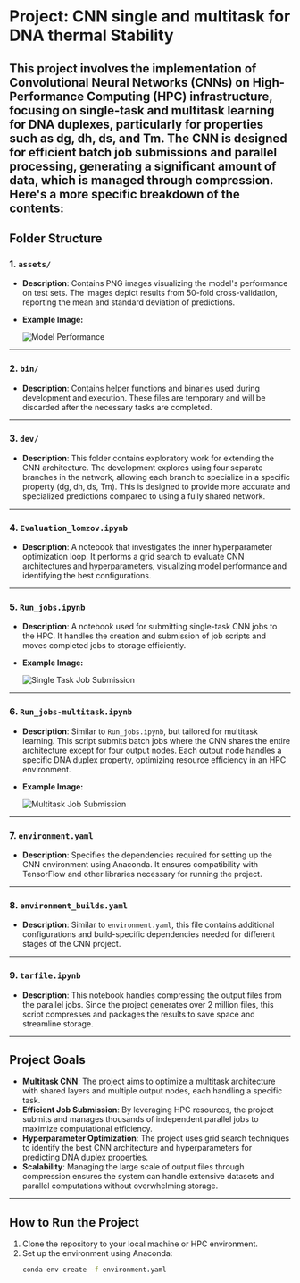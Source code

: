 # Project: CNN single and multitask for DNA thermal Stability

This project involves the implementation of Convolutional Neural Networks (CNNs) on High-Performance Computing (HPC) infrastructure, focusing on single-task and multitask learning for DNA duplexes, particularly for properties such as dg, dh, ds, and Tm. The CNN is designed for efficient batch job submissions and parallel processing, generating a significant amount of data, which is managed through compression. Here's a more specific breakdown of the contents:
---

## Folder Structure
### 1. `assets/`
- **Description**: Contains PNG images visualizing the model's performance on test sets. The images depict results from 50-fold cross-validation, reporting the mean and standard deviation of predictions.
- **Example Image:**

  ![Model Performance](assets/model_performance.png)

---

### 2. `bin/`
- **Description**: Contains helper functions and binaries used during development and execution. These files are temporary and will be discarded after the necessary tasks are completed.

---

### 3. `dev/`
- **Description**: This folder contains exploratory work for extending the CNN architecture. The development explores using four separate branches in the network, allowing each branch to specialize in a specific property (dg, dh, ds, Tm). This is designed to provide more accurate and specialized predictions compared to using a fully shared network.

---

### 4. `Evaluation_lomzov.ipynb`
- **Description**: A notebook that investigates the inner hyperparameter optimization loop. It performs a grid search to evaluate CNN architectures and hyperparameters, visualizing model performance and identifying the best configurations.

---

### 5. `Run_jobs.ipynb`
- **Description**: A notebook used for submitting single-task CNN jobs to the HPC. It handles the creation and submission of job scripts and moves completed jobs to storage efficiently.
- **Example Image:**

  ![Single Task Job Submission](assets/job_submission_single.png)

---

### 6. `Run_jobs-multitask.ipynb`
- **Description**: Similar to `Run_jobs.ipynb`, but tailored for multitask learning. This script submits batch jobs where the CNN shares the entire architecture except for four output nodes. Each output node handles a specific DNA duplex property, optimizing resource efficiency in an HPC environment.
- **Example Image:**

  ![Multitask Job Submission](assets/job_submission_multitask.png)

---

### 7. `environment.yaml`
- **Description**: Specifies the dependencies required for setting up the CNN environment using Anaconda. It ensures compatibility with TensorFlow and other libraries necessary for running the project.

---

### 8. `environment_builds.yaml`
- **Description**: Similar to `environment.yaml`, this file contains additional configurations and build-specific dependencies needed for different stages of the CNN project.

---

### 9. `tarfile.ipynb`
- **Description**: This notebook handles compressing the output files from the parallel jobs. Since the project generates over 2 million files, this script compresses and packages the results to save space and streamline storage.

---

## Project Goals

- **Multitask CNN**: The project aims to optimize a multitask architecture with shared layers and multiple output nodes, each handling a specific task.
- **Efficient Job Submission**: By leveraging HPC resources, the project submits and manages thousands of independent parallel jobs to maximize computational efficiency.
- **Hyperparameter Optimization**: The project uses grid search techniques to identify the best CNN architecture and hyperparameters for predicting DNA duplex properties.
- **Scalability**: Managing the large scale of output files through compression ensures the system can handle extensive datasets and parallel computations without overwhelming storage.

---

## How to Run the Project

1. Clone the repository to your local machine or HPC environment.
2. Set up the environment using Anaconda:
   ```bash
   conda env create -f environment.yaml

